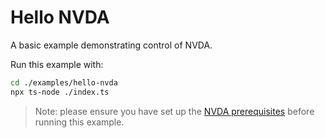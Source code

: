 # Hello NVDA

A basic example demonstrating control of NVDA.

Run this example with:

```bash
cd ./examples/hello-nvda
npx ts-node ./index.ts
```

> Note: please ensure you have set up the [NVDA prerequisites](https://www.guidepup.dev/docs/guides/environment) before running this example.
